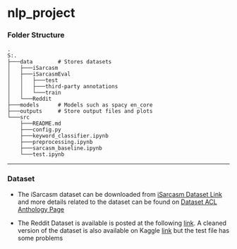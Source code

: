 # nlp_project

### Folder Structure
```
.
S:.
├───data        # Stores datasets
│   ├───iSarcasm
│   ├───iSarcasmEval
│   │   ├───test
│   │   ├───third-party annotations
│   │   └───train
│   └───Reddit
├───models      # Models such as spacy en_core
├───outputs     # Store output files and plots
└───src
    ├───README.md
    ├───config.py
    ├───keyword_classifier.ipynb
    ├───preprocessing.ipynb
    ├───sarcasm_baseline.ipynb 
    └───test.ipynb 
```
---
### Dataset

* The iSarcasm dataset can be downloaded from [iSarcasm Dataset Link](https://aclanthology.org/attachments/2020.acl-main.118.Dataset.zip) and more details related to the dataset can be found on [Dataset ACL Anthology Page](https://aclanthology.org/2020.acl-main.118/)


* The Reddit Dataset is available is posted at the following [link](https://nlp.cs.princeton.edu/SARC/1.0/main/). A cleaned version of the dataset is also available on Kaggle [link](https://www.kaggle.com/datasets/danofer/sarcasm?resource=download&select=train-balanced-sarcasm.csv) but the test file has some problems
